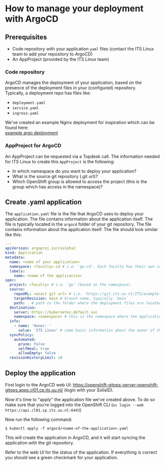 # How to manage your deployment with ArgoCD

## Prerequisites
- Code repository with your application `yaml` files (contact the ITS Linux team to add your repository to ArgoCD)
- An AppProject (provided by the ITS Linux team)

### Code repository
ArgoCD manages the deployment of your application, based on the presence of the deployment files in your (configured) repository.  
Typically, a deployment repo has files like:
* `deployment.yaml`  
* `service.yaml`  
* `ingress.yaml`  

We've created an example Nginx deployment for inspiration which can be found here:  
[example argo deployment](https://git.its.uu.nl/ITS/example-argocd-deployment)

### AppProject for ArgoCD
An AppProject can be requested via a Topdesk call. The information needed for ITS Linux to create this `AppProject` is the following:  
* In which namespace do you want to deploy your application?  
* What is the source git repository (.git url)?  
* Which OpenShift group is allowed to access the project (this is the group which has access in the namespace)?  

## Create <application>.yaml application
The `application.yaml` file is the file that ArgoCD uses to deploy your application. The file contains information about the application itself.
The file is typically located in the `argocd` folder of your git repository. The file contains information about the application itself. 
The file should look similar like this:
```yaml
---
apiVersion: argoproj.io/v1alpha1
kind: Application
metadata:
  name: <name of your application>
  namespace: <faculty>-cd # i.e. 'gw-cd'. Each faculty has their own cd namespace, this namespace is managed by the ITS Linux team
  labels:
    name: <name of the application>
spec:
  project: <faculty> # i.e. 'gw' (based on the namespace)
  source:
    repoURL: <exact git url> # i.e. 'https://git.its.uu.nl/ITS/example-argocd-deployment.git'
    targetRevision: main # branch name, typically `main`
    path: . # path to the folder where the deployment files are located (in the case of the example-argocd-deployment repo this is the location of the `kustomization.yaml` file)
  destination:
    server: https://kubernetes.default.svc
    namespace: <namespace> # this is the namespace where the application is deployed
  info:
    - name: 'Owner: '
      value: 'ITS Linux' # some basic information about the owner of the application
  syncPolicy:
    automated:
      prune: false
      selfHeal: true
      allowEmpty: false
  revisionHistoryLimit: 10
```

## Deploy the application
First login to the ArgoCD web UI: https://openshift-gitops-server-openshift-gitops.apps.cl01.cp.its.uu.nl/ (login with your SolisID).

Now it's time to "apply" the application file we've created above.
To do so make sure that you're logged into the OpenShift CLI (`oc login --web https://api.cl01.cp.its.uu.nl:6443`)

Now run the following command:

`$ kubectl apply -f argocd/<name-of-the-application>.yaml`

This will create the application in ArgoCD, and it will start syncing the application with the git repository.

Refer to the web UI for the status of the application. If everything is correct you should see a green checkmark for your application.
